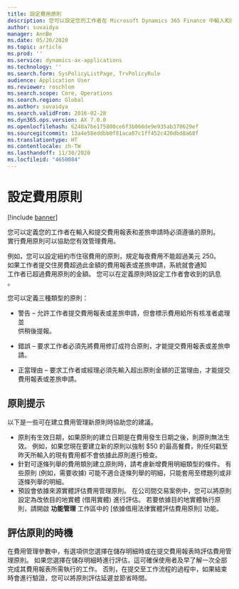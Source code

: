 ```yaml
---
title: 設定費用原則
description: 您可以設定您的工作者在 Microsoft Dynamics 365 Finance 中輸入和提交費用報表和差旅申請時必須遵循的費用原則。
author: suvaidya
manager: AnnBe
ms.date: 05/20/2020
ms.topic: article
ms.prod: ''
ms.service: dynamics-ax-applications
ms.technology: ''
ms.search.form: SysPolicyListPage, TrvPolicyRule
audience: Application User
ms.reviewer: roschlom
ms.search.scope: Core, Operations
ms.search.region: Global
ms.author: suvaidya
ms.search.validFrom: 2016-02-28
ms.dyn365.ops.version: AX 7.0.0
ms.openlocfilehash: 6240a7be175800ce6f3b066de9e935ab370629ef
ms.sourcegitcommit: 13a4e58eddbb0f81aca07c1ff452c420dbd8a68f
ms.translationtype: HT
ms.contentlocale: zh-TW
ms.lasthandoff: 11/30/2020
ms.locfileid: "4650084"
---
```

# <a name="set-up-expense-policies"></a>設定費用原則

[!include [banner](../includes/banner.md)]

您可以定義您的工作者在輸入和提交費用報表和差旅申請時必須遵循的原則。         
實行費用原則可以協助您有效管理費用。         

例如，您可以設定紐約市住宿費用的原則，規定每夜費用不能超過美元 250。       
如果工作者提交住房費超過此金額的費用報表或差旅申請，系統就會通知        
工作者已超過費用原則的金額。 您可以在定義原則時設定工作者會收到的訊息        
。      
        
您可以定義三種類型的原則：         
        
- 警告 – 允許工作者提交費用報表或差旅申請，但會標示費用給所有核准者處理並        
  供稍後提報。        

- 錯誤 – 要求工作者必須先將費用修訂成符合原則，才能提交費用報表或差旅申請。       
 
 - 正當理由 – 要求工作者或經理必須先輸入超出原則金額的正當理由，才能提交費用報表或差旅申請。        

## <a name="policy-tips"></a>原則提示
以下是一些可在建立費用管理新原則時協助您的建議。 
* 原則有生效日期，如果原則的建立日期是在費用發生日期之後，則原則無法生效。 例如，如果您現在要建立新的原則以強制 $50 的最高餐費，則任何戳至昨天所輸入的現有費用都不會依據此原則進行檢查。
* 針對可逐條列舉的費用類別建立原則時，請考慮新增費用明細類型的條件。 有些原則 (例如，需要收據) 可能不適合逐條列舉的明細，只能套用至標題列或非逐條列舉的明細。 
* 預設會依據來源實體評估費用管理原則。 在公司間交易案例中，您可以將原則設定為改依目的地實體 (借用實體) 進行評估。 若要依據目的地實體執行原則，請開啟 **功能管理** 工作區中的 [依據借用法律實體評估費用原則] 功能。

## <a name="when-to-evaluate-policies"></a>評估原則的時機

在費用管理參數中，有選項供您選擇在儲存明細時或在提交費用報表時評估費用管理原則。 如果您選擇在儲存明細時進行評估，這可確保使用者及早了解一次全部完成其費用報表所需執行的工作。 否則，在提交至工作流程的過程中，如果結束時會進行驗證，您可以將原則評估延遲並節省時間。
